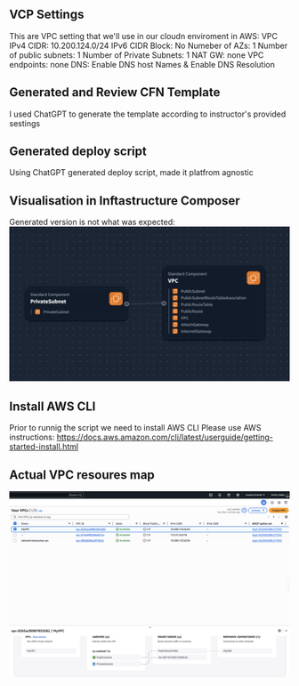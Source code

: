 ## VCP Settings

This are VPC setting that we'll use in our cloudn enviroment in AWS:
VPC IPv4 CIDR: 10.200.124.0/24
IPv6 CIDR Block: No 
Numeber of AZs: 1 
Number of public subnets: 1 
Number of Private Subnets: 1
NAT GW: none
VPC endpoints: none
DNS: Enable DNS host Names & Enable DNS Resolution 


## Generated and Review CFN Template

I used ChatGPT to generate the template according to instructor's provided sestings

## Generated deploy script

Using ChatGPT generated deploy script, made it platfrom agnostic 


## Visualisation in Inftastructure Composer

Generated version is not what was expected: 
![](assets/aws_infra_composer.png)

## Install AWS CLI

Prior to runnig the script we need to install AWS CLI
Please use AWS instructions: https://docs.aws.amazon.com/cli/latest/userguide/getting-started-install.html

## Actual VPC resoures map 

![](assets/aws_vpc_resoures_map.png)